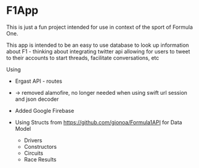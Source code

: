 # F1App

This is just a fun project intended for use in context of the sport of Formula One.

This app is intended to be an easy to use database to look up information about F1 - thinking about integrating twitter api
allowing for users to tweet to their accounts to start threads, facilitate conversations, etc

Using 
- Ergast API - routes
- -> removed alamofire, no longer needed when using swift url session and json decoder
- Added Google Firebase 

- Using Structs from https://github.com/gionoa/Formula1API for Data Model
    - Drivers
    - Constructors
    - Circuits
    - Race Results
    
